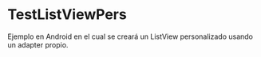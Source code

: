 TestListViewPers
================
Ejemplo en Android en el cual se creará un ListView personalizado usando un adapter propio.
